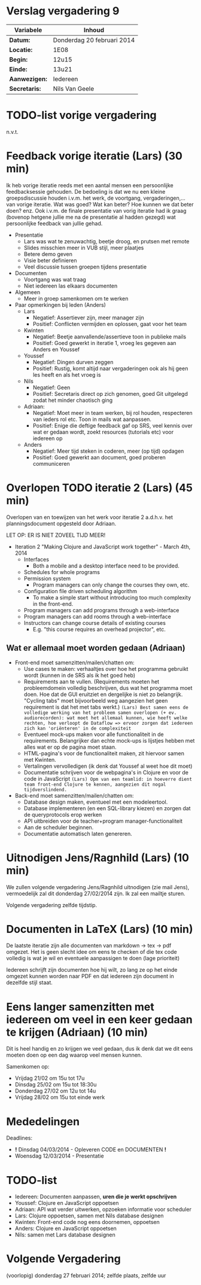 # Verslag vergadering 9

Variabele				  |Inhoud
---			    		  |---
**Datum:**        |Donderdag 20 februari 2014
**Locatie:**      |1E08
**Begin:**        |12u15
**Einde:**        |13u21
**Aanwezigen:**   |Iedereen
**Secretaris:**   |Nils Van Geele


# TODO-list vorige vergadering
n.v.t.

# Feedback vorige iteratie (Lars) (30 min)
Ik heb vorige iteratie reeds met een aantal mensen een persoonlijke feedbacksessie gehouden. De bedoeling is dat we nu een kleine groepsdiscussie houden i.v.m. het werk, de voortgang, vergaderingen,... van vorige iteratie. Wat was goed? Wat kan beter? Hoe kunnen we dat beter doen? enz.
Ook i.v.m. de finale presentatie van vorig iteratie had ik graag (bovenop hetgene jullie me na de presentatie al hadden gezegd) wat persoonlijke feedback van jullie gehad.

* Presentatie
  * Lars was wat te zenuwachtig, beetje droog, en prutsen met remote
  * Slides misschien meer in VUB stijl, meer plaatjes
  * Betere demo geven
  * Visie beter definieren
  * Veel discussie tussen groepen tijdens presentatie
* Documenten
  * Voortgang was wat traag
  * Niet iedereen las elkaars documenten
* Algemeen
  * Meer in groep samenkomen om te werken
* Paar opmerkingen bij leden (Anders)
  * Lars
    * Negatief: Assertiever zijn, meer manager zijn
    * Positief: Conflicten vermijden en oplossen, gaat voor het team
  * Kwinten
    * Negatief: Beetje aanvallende/assertieve toon in publieke mails
    * Positief: Goed gewerkt in iteratie 1, vroeg les gegeven aan Anders en Youssef
  * Youssef
    * Negatief: Dingen durven zeggen
    * Positief: Rustig, komt altijd naar vergaderingen ook als hij geen les heeft en als het vroeg is
  * Nils
    * Negatief: Geen
    * Positief: Secretaris direct op zich genomen, goed Git uitgelegd zodat het minder chaotisch ging
  * Adriaan:
    * Negatief: Moet meer in team werken, bij rol houden, respecteren van ieders rol etc. Toon in mails wat aanpassen.
    * Positief: Enige die deftige feedback gaf op SRS, veel kennis over wat er gedaan wordt, zoekt resources (tutorials etc) voor iedereen op
  * Anders
    * Negatief: Meer tijd steken in coderen, meer (op tijd) opdagen
    * Positief: Goed gewerkt aan document, goed proberen communiceren

# Overlopen TODO iteratie 2 (Lars) (45 min)
Overlopen van en toewijzen van het werk voor iteratie 2 a.d.h.v. het planningsdocument opgesteld door Adriaan.

LET OP: ER IS NIET ZOVEEL TIJD MEER!

* Iteration 2 "Making Clojure and JavaScript work together" - March 4th, 2014
  * Interfaces
    * Both a mobile and a desktop interface need to be provided.
  * Schedules for whole programs
  * Permission system
    * Program managers can only change the courses they own, etc.
  * Configuration file driven scheduling algorithm
    * To make a simple start without introducing too much complexity in the
      front-end.
  * Program managers can add programs through a web-interface
  * Program managers can add rooms through a web-interface
  * Instructors can change course details of existing courses
    * E.g. "this course requires an overhead projector", etc.

## Wat er allemaal moet worden gedaan (Adriaan)
* Front-end moet samenzitten/mailen/chatten om:
  * Use cases te maken: verhaaltjes over hoe het programma gebruikt wordt (kunnen in de SRS als ik het goed heb)
  * Requirements aan te vullen. (Requirements moeten het probleemdomein volledig beschrijven, dus wat het programma moet doen. Hoe dat de GUI eruitziet en dergelijke is niet zo belangrijk. "Cycling tabs" moet bijvoorbeeld weg aangezien het geen requirement is dat het met tabs werkt.) `(Lars) Best samen eens de volledige werking van het probleem samen overlopen (+ ev. audiorecorden): wat moet het allemaal kunnen, wie heeft welke rechten, hoe verloopt de Dataflow => ervoor zorgen dat iedereen zich kan 'oriënteren' in de complexiteit`
  * Eventueel mock-ups maken voor alle functionaliteit in de requirements. Belangrijker dan echte mock-ups is lijstjes hebben met alles wat er op de pagina moet staan.
  * HTML-pagina's voor de functionaliteit maken, zit hiervoor samen met Kwinten.
  * Vertalingen vervolledigen (ik denk dat Youssef al weet hoe dit moet)
  * Documentatie schrijven voor de webpagina's in Clojure en voor de code in JavaScript `(Lars) Opm van een teamlid: in hoeverre dient team front-end Clojure te kennen, aangezien dit nogal tijdverslindend.`
* Back-end moet samenzitten/mailen/chatten om:
  * Database design maken, eventueel met een modeleertool.
  * Database implementeren (en een SQL-library kiezen) en zorgen dat de queryprotocols erop werken
  * API uitbreiden voor de teacher+program manager-functionaliteit
  * Aan de scheduler beginnen.
  * Documentatie automatisch laten genereren.

# Uitnodigen Jens/Ragnhild (Lars) (10 min)
We zullen volgende vergadering Jens/Ragnhild uitnodigen (zie mail Jens), vermoedelijk zal dit donderdag 27/02/2014 zijn. Ik zal een mailtje sturen.

Volgende vergadering zelfde tijdstip.

# Documenten in LaTeX (Lars) (10 min)
De laatste iteratie zijn alle documenten van markdown -> tex -> pdf omgezet. Het is geen slecht idee om eens te checken of die tex code volledig is wat je wil en eventuele aanpassigen te doen (lage prioriteit)

Iedereen schrijft zijn documenten hoe hij wilt, zo lang ze op het einde omgezet kunnen worden naar PDF en dat iedereen zijn document in dezelfde stijl staat.

# Eens langer samenzitten met iedereen om veel in een keer gedaan te krijgen (Adriaan) (10 min)
Dit is heel handig en zo krijgen we veel gedaan, dus ik denk dat we dit eens moeten doen op een dag waarop veel mensen kunnen.

Samenkomen op:
* Vrijdag 21/02 om 15u tot 17u
* Dinsdag 25/02 om 15u tot 18:30u
* Donderdag 27/02 om 12u tot 14u
* Vrijdag 28/02 om 15u tot einde werk

# Mededelingen

Deadlines:
 * **!** Dinsdag 04/03/2014 - Opleveren CODE en DOCUMENTEN **!**
 * Woensdag 12/03/2014 - Presentatie

# TODO-list

  * Iedereen: Documenten aanpassen, **uren die je werkt opschrijven**
  * Youssef: Clojure en JavaScript oppoetsen
  * Adriaan: API wat verder uitwerken, opzoeken informatie voor scheduler
  * Lars: Clojure oppoetsen, samen met Nils database designen
  * Kwinten: Front-end code nog eens doornemen, oppoetsen
  * Anders: Clojure en JavaScript oppoetsen
  * Nils: samen met Lars database designen

# Volgende Vergadering
(voorlopig) donderdag 27 februari 2014; zelfde plaats, zelfde uur
